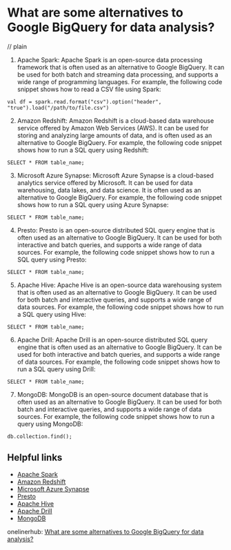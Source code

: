 # What are some alternatives to Google BigQuery for data analysis?
// plain

1. Apache Spark: Apache Spark is an open-source data processing framework that is often used as an alternative to Google BigQuery. It can be used for both batch and streaming data processing, and supports a wide range of programming languages. For example, the following code snippet shows how to read a CSV file using Spark:

```
val df = spark.read.format("csv").option("header", "true").load("/path/to/file.csv")
```

2. Amazon Redshift: Amazon Redshift is a cloud-based data warehouse service offered by Amazon Web Services (AWS). It can be used for storing and analyzing large amounts of data, and is often used as an alternative to Google BigQuery. For example, the following code snippet shows how to run a SQL query using Redshift:

```
SELECT * FROM table_name;
```

3. Microsoft Azure Synapse: Microsoft Azure Synapse is a cloud-based analytics service offered by Microsoft. It can be used for data warehousing, data lakes, and data science. It is often used as an alternative to Google BigQuery. For example, the following code snippet shows how to run a SQL query using Azure Synapse:

```
SELECT * FROM table_name;
```

4. Presto: Presto is an open-source distributed SQL query engine that is often used as an alternative to Google BigQuery. It can be used for both interactive and batch queries, and supports a wide range of data sources. For example, the following code snippet shows how to run a SQL query using Presto:

```
SELECT * FROM table_name;
```

5. Apache Hive: Apache Hive is an open-source data warehousing system that is often used as an alternative to Google BigQuery. It can be used for both batch and interactive queries, and supports a wide range of data sources. For example, the following code snippet shows how to run a SQL query using Hive:

```
SELECT * FROM table_name;
```

6. Apache Drill: Apache Drill is an open-source distributed SQL query engine that is often used as an alternative to Google BigQuery. It can be used for both interactive and batch queries, and supports a wide range of data sources. For example, the following code snippet shows how to run a SQL query using Drill:

```
SELECT * FROM table_name;
```

7. MongoDB: MongoDB is an open-source document database that is often used as an alternative to Google BigQuery. It can be used for both batch and interactive queries, and supports a wide range of data sources. For example, the following code snippet shows how to run a query using MongoDB:

```
db.collection.find();
```

## Helpful links
- [Apache Spark](https://spark.apache.org/)
- [Amazon Redshift](https://aws.amazon.com/redshift/)
- [Microsoft Azure Synapse](https://azure.microsoft.com/en-us/services/synapse-analytics/)
- [Presto](https://prestodb.io/)
- [Apache Hive](https://hive.apache.org/)
- [Apache Drill](https://drill.apache.org/)
- [MongoDB](https://www.mongodb.com/)

onelinerhub: [What are some alternatives to Google BigQuery for data analysis?](https://onelinerhub.com/google-big-query/what-are-some-alternatives-to-google-bigquery-for-data-analysis)